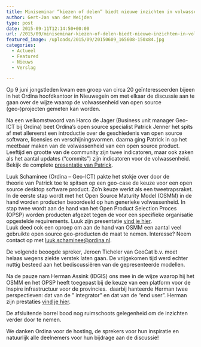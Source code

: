 ```yaml
---
title: Miniseminar “kiezen of delen” biedt nieuwe inzichten in volwassenheid open source software
author: Gert-Jan van der Weijden
type: post
date: 2015-09-11T12:14:50+00:00
url: /2015/09/miniseminar-kiezen-of-delen-biedt-nieuwe-inzichten-in-volwassenheid-open-source-software/
featured_image: /uploads/2015/09/20150609_165608-150x84.jpg
categories:
  - Actueel
  - Featured
  - Nieuws
  - Verslag

---
```

Op 9 juni jongstleden kwam een groep van circa 20 geïnteresseerden bijeen in het Ordina hoofdkantoor in Nieuwegein om met elkaar de discussie aan te gaan over de wijze waarop de volwassenheid van open source (geo-)projecten gemeten kan worden.

Na een welkomstwoord van Harco de Jager (Business unit manager Geo-ICT bij Ordina) beet Ordina&#8217;s open source specialist Patrick Jenner het spits af met allereerst een introductie over de geschiedenis van open source software, licensies en verschijningsvormen. daarna ging Patrick in op het meetbaar maken van de volwassenheid van een open source product. Leeftijd en grootte van de community zijn twee indicatoren, maar ook zaken als het aantal updates (&#8220;commits&#8221;) zijn indicatoren voor de volwassenheid. Bekijk de complete <a href="/uploads/2015/09/Open-Source-een-goede-keuze.pdf" target="_blank">presentatie van Patrick</a>.

Luuk Schaminee (Ordina &#8211; Geo-ICT) pakte het stokje over door de theorie van Patrick toe te spitsen op een geo-case de keuze voor een open source desktop software product. Zo&#8217;n keuze werkt als een tweetrapsraket. In de eerste stap wordt met het Open Source Maturity Model (OSMM) in de hand worden producten beoordeeld op hun generieke volwassenheid. In stap twee wordt aan de hand van het Open Product Selection Proces (OPSP) worden producten afgezet tegen de voor een specifieke organisatie opgestelde requirements. Luuk zijn presentatie [vind je hier][1].  
Luuk deed ook een oproep om aan de hand van OSMM een aantal veel gebruikte open source geo-producten de maat te nemen. Interesse? Neem contact op met <luuk.schaminee@ordina.nl>.

De volgende beoogde spreker, Jeroen Ticheler van GeoCat b.v. moet helaas wegens ziekte verstek laten gaan. De vrijgekomen tijd werd echter nuttig besteed aan het bediscussiëren van de gepresenteerde modellen.

Na de pauze nam Herman Assink (IDGIS) ons mee in de wijze waarop hij het OSMM en het OPSP heeft toegepast bij de keuze van een platform voor de Inspire infrastructuur voor de provincies.  daarbij hanteerde Herman twee perspectieven: dat van de &#8221; integrator&#8221; en dat van de &#8220;end user&#8221;. Herman zijn prestaties [vind je hier][2].

De afsluitende borrel bood nog ruimschoots gelegenheid om de inzichten verder door te nemen.

We danken Ordina voor de hosting, de sprekers voor hun inspiratie en natuurlijk alle deelnemers voor hun bijdrage aan de discussie!

 [1]: /uploads/2015/09/Open-Source-keuze-met-OSMM-en-OPSP.pdf
 [2]: /uploads/2015/09/OSMM-OSGeo-9-6-2015.pdf